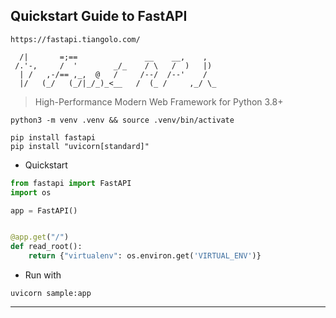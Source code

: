 
## Quickstart Guide to FastAPI

```
https://fastapi.tiangolo.com/

  /|       =;==               __    __,    ,
 /.'-,     /  '        _/_    / \   /  )   |)
  | /   ,-/== ,_,  @   /     /--/  /--'    /
  |/   (_/   (_/|_/_)_<__   /  (_ /     ,_/ \_

```

> High-Performance Modern Web Framework for Python 3.8+

```
python3 -m venv .venv && source .venv/bin/activate

pip install fastapi
pip install "uvicorn[standard]"
```

* Quickstart

```sample.py
from fastapi import FastAPI
import os

app = FastAPI()


@app.get("/")
def read_root():
    return {"virtualenv": os.environ.get('VIRTUAL_ENV')}
```

* Run with

```
uvicorn sample:app
```

---
